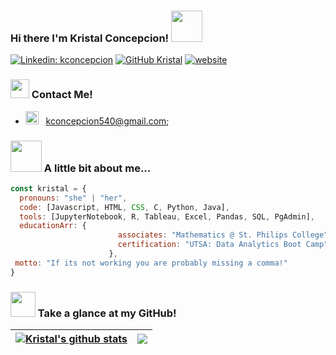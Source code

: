 ### Hi there I'm Kristal Concepcion! <img src="https://media.giphy.com/media/mGcNjsfWAjY5AEZNw6/giphy.gif" width="50"></h2>

[![Linkedin: kconcepcion](https://img.shields.io/badge/-kconcepcion-pink?style=flat-square&logo=Linkedin&logoColor=white&link=https://www.linkedin.com/in/thaianebraga/)](https://www.linkedin.com/in/kristal-concepcion-83580a236/)
[![GitHub Kristal](https://img.shields.io/github/followers/kconcepcion?logoColor=ff69b4&style=social)](https://github.com/kconcepcion)
[![website](https://img.shields.io/badge/Website-46a2f1.svg?&style=flat-square&logo=Google-Chrome&labelColor=pink&link=https://kconcepcion.github.io)](https://kconcepcion.github.io)

### <img src="https://media.giphy.com/media/WUlplcMpOCEmTGBtBW/giphy.gif" width="30"> Contact Me!
- <img src="https://github.com/Gapur/Gapur/blob/main/assets/letterbox.gif?raw=true" width="21" />&nbsp;&nbsp;  kconcepcion540@gmail.com;

### <img src="https://media.giphy.com/media/VgCDAzcKvsR6OM0uWg/giphy.gif" width="50"> A little bit about me...  

```javascript
const kristal = {
  pronouns: "she" | "her",
  code: [Javascript, HTML, CSS, C, Python, Java],
  tools: [JupyterNotebook, R, Tableau, Excel, Pandas, SQL, PgAdmin],
  educationArr: {
                        associates: "Mathematics @ St. Philips College",
                        certification: "UTSA: Data Analytics Boot Camp"
                      },
 motto: "If its not working you are probably missing a comma!"
}
```

### <img src="https://media.tenor.com/wHdr_idzE20AAAAi/black-cat.gif" width="40"> Take a glance at my GitHub!
| <a href="https://github.com/kconcepcion/github-readme-stats"><img align="center" src="https://github-readme-stats.vercel.app/api?username=kconcepcion&show_icons=true&include_all_commits=true&theme=buefy&hide_border=true" alt="Kristal's github stats" /></a> | <a href="https://github.com/kconcepcion/github-readme-stats"><img align="center" src="https://github-readme-stats.vercel.app/api/top-langs/?username=kconcepcion&layout=compact&theme=buefy&hide_border=true" /></a> |
| ------------- | ------------- |





